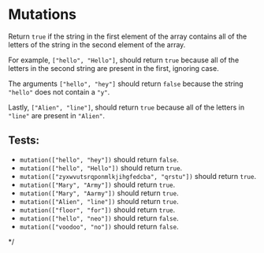 # Mutations

Return `true` if the string in the first element of the array contains all of the letters of the string in the second element of the array.

For example, `["hello", "Hello"]`, should return `true` because all of the letters in the second string are present in the first, ignoring case.

The arguments `["hello", "hey"]` should return `false` because the string `"hello"` does not contain a `"y"`.

Lastly, `["Alien", "line"]`, should return `true` because all of the letters in `"line"` are present in `"Alien"`.

## Tests:

-   `mutation(["hello", "hey"])` should return `false`.
-   `mutation(["hello", "Hello"])` should return `true`.
-   `mutation(["zyxwvutsrqponmlkjihgfedcba", "qrstu"])` should return `true`.
-   `mutation(["Mary", "Army"])` should return `true`.
-   `mutation(["Mary", "Aarmy"])` should return `true`.
-   `mutation(["Alien", "line"])` should return `true`.
-   `mutation(["floor", "for"])` should return `true`.
-   `mutation(["hello", "neo"])` should return `false`.
-   `mutation(["voodoo", "no"])` should return `false`.

\*/
